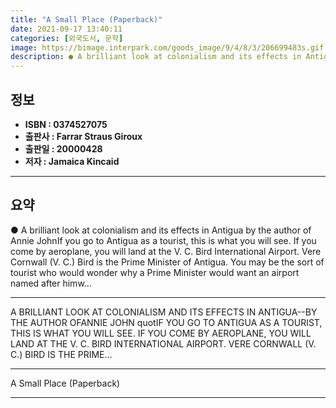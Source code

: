 ```yaml
---
title: "A Small Place (Paperback)"
date: 2021-09-17 13:40:11
categories: [외국도서, 문학]
image: https://bimage.interpark.com/goods_image/9/4/8/3/206699483s.gif
description: ● A brilliant look at colonialism and its effects in Antigua by the author of Annie JohnIf you go to Antigua as a tourist, this is what you will see. If you co
---
```


## **정보**

- **ISBN : 0374527075**
- **출판사 : Farrar Straus   Giroux**
- **출판일 : 20000428**
- **저자 : Jamaica Kincaid**

------



## **요약**

●  A brilliant look at colonialism and its effects in Antigua by the author of Annie JohnIf you go to Antigua as a tourist, this is what you will see. If you come by aeroplane, you will land at the V. C. Bird International Airport. Vere Cornwall (V. C.) Bird is the Prime Minister of Antigua. You may be the sort of tourist who would wonder why a Prime Minister would want an airport named after himw...

------

A BRILLIANT LOOK AT COLONIALISM AND ITS EFFECTS IN ANTIGUA--BY THE AUTHOR OFANNIE JOHN quotIF YOU GO TO ANTIGUA AS A TOURIST, THIS IS WHAT YOU WILL SEE. IF YOU COME BY AEROPLANE, YOU WILL LAND AT THE V. C. BIRD INTERNATIONAL AIRPORT. VERE CORNWALL (V. C.) BIRD IS THE PRIME... 

------


A Small Place (Paperback) 

------


